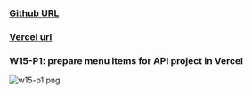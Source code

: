 ### [Github URL](https://github.com/anan826/1112-1N-js-demo-211410658.git)

### [Vercel url](https://1112-1-n-js-demo-211410658.vercel.app/)

### W15-P1: prepare menu items for API project in Vercel

![w15-p1.png](https://slyliryvslfzxeqslixp.supabase.co/storage/v1/object/public/demo-58/md_1N_img/w15-p1.png)
